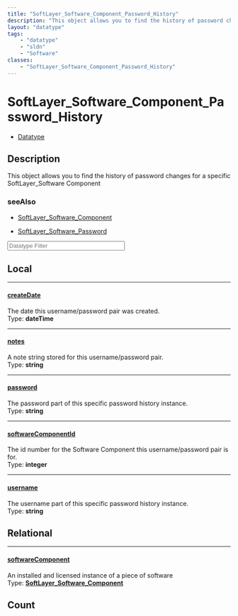 ```yaml
---
title: "SoftLayer_Software_Component_Password_History"
description: "This object allows you to find the history of password changes for a specific SoftLayer_Software Component"
layout: "datatype"
tags:
    - "datatype"
    - "sldn"
    - "Software"
classes:
    - "SoftLayer_Software_Component_Password_History"
---
```


# SoftLayer_Software_Component_Password_History
<div id='service-datatype'>
    <ul id='sldn-reference-tabs'>
        <li id='datatype'> <a href='/reference/datatypes/SoftLayer_Software_Component_Password_History' >Datatype</a></li>
    </ul>
</div>

## Description 
This object allows you to find the history of password changes for a specific SoftLayer_Software Component 



### seeAlso

* [SoftLayer_Software_Component](/reference/datatypes/SoftLayer_Software_Component )


* [SoftLayer_Software_Password](/reference/datatypes/SoftLayer_Software_Password )




<!-- Filer BEGIN -->
<div class="view-filters">
        <div class="clearfix">
            <div class="search-input-box">
                <input placeholder="Datatype Filter" onkeyup="titleSearch(inputId='prop-input', divId='properties', elementClass='prop-row')" 
                    type="text" id="prop-input" value="" size="30" maxlength="128" class="form-text">
            </div>
        </div>
</div>
<!-- Filer END -->

<div id="properties" class="content">
<div id="localProperties" class="prop-content" >

## Local
<div class="prop-row">

-----
[createDate]: #createdate
#### [createDate]
The date this username/password pair was created.  
<span class="type-label">Type: </span>**dateTime**


</div>
<div class="prop-row">

-----
[notes]: #notes
#### [notes]
A note string stored for this username/password pair.  
<span class="type-label">Type: </span>**string**


</div>
<div class="prop-row">

-----
[password]: #password
#### [password]
The password part of this specific password history instance.  
<span class="type-label">Type: </span>**string**


</div>
<div class="prop-row">

-----
[softwareComponentId]: #softwarecomponentid
#### [softwareComponentId]
The id number for the Software Component this username/password pair is for.  
<span class="type-label">Type: </span>**integer**


</div>
<div class="prop-row">

-----
[username]: #username
#### [username]
The username part of this specific password history instance.  
<span class="type-label">Type: </span>**string**


</div>
</div>
<!-- LOCAL PROPERTY END -->

<div id="relationalProperties"  class="prop-content" >

## Relational
<div class="prop-row">

-----
[softwareComponent]: #softwarecomponent
#### [softwareComponent]
An installed and licensed instance of a piece of software  
<span class="type-label">Type: </span>**<a href='/reference/datatypes/SoftLayer_Software_Component'>SoftLayer_Software_Component </a>**


</div>

## Count
</div>


